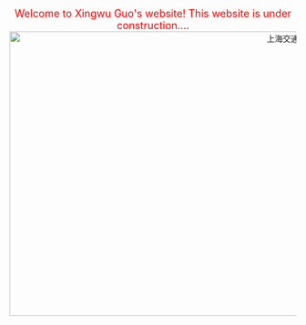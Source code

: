 <center><font color="red" size="4">Welcome to Xingwu Guo's website!  This website is under construction....</font></center> 

<center> <img src="../assets/images/交大风景0.png" width="1000" height="500" border="" alt="上海交通大学风景" /></center><br>